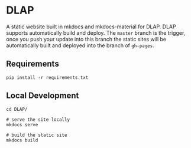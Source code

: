 # DLAP

A static website built in mkdocs and mkdocs-material for DLAP. DLAP supports automatically build and deploy. The `master` branch is the trigger, once you push your update into this branch the static sites will be automatically built and deployed
into the branch of `gh-pages`.

## Requirements
```
pip install -r requirements.txt
```

## Local Development

```
cd DLAP/

# serve the site locally
mkdocs serve

# build the static site
mkdocs build
```